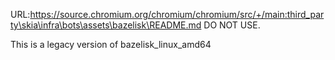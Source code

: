 URL:https://source.chromium.org/chromium/chromium/src/+/main:third_party\skia\infra\bots\assets\bazelisk\README.md
DO NOT USE.

This is a legacy version of bazelisk_linux_amd64